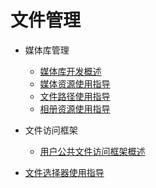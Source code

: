 # 文件管理
- 媒体库管理
  - [媒体库开发概述](medialibrary-overview.md)
  - [媒体资源使用指导](medialibrary-resource-guidelines.md)
  - [文件路径使用指导](medialibrary-filepath-guidelines.md)
  - [相册资源使用指导](medialibrary-album-guidelines.md)

- 文件访问框架
  - [用户公共文件访问框架概述](file-access-framework-overview.md)
- [文件选择器使用指导](filepicker-guidelines.md)